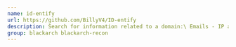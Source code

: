 ```yaml
---
name: id-entify
url: https://github.com/BillyV4/ID-entify
description: Search for information related to a domain:\ Emails - IP addresses - Domains - Information on WEB technology - Type of Firewall - NS and MX records.
group: blackarch blackarch-recon
---
```

